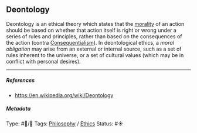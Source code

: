 ## Deontology

Deontology is an ethical theory which states that the [morality](morality.md) of an action should be based on whether that action itself is right or wrong under a series of rules and principles, rather than based on the consequences of the action (contra [Consequentialism](Consequentialism.md)). In deontological ethics, a *moral obligation* may arise from an external or internal source, such as a set of rules inherent to the universe, or a set of cultural values (which may be in conflict with personal desires).

---

##### References

* https://en.wikipedia.org/wiki/Deontology

##### Metadata

Type: #🔵/🔵 
Tags: [Philosophy](Philosophy.md) / [Ethics](Ethics.md)
Status: #☀️ 
